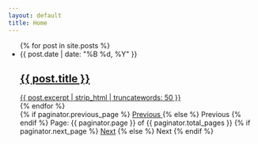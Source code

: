 ```yaml
---
layout: default
title: Home
---
```

<!-- https://jekyllrb-ko.github.io/docs/variables/ -->
<ul class="list-unstyled">
  {% for post in site.posts %}
    <li class="my-5">
        <div class="post-meta opacity-50 fs-sm mb-1">{{ post.date | date: "%B %d, %Y" }}</div>
        <a href="{{site.baseurl}}{{ post.url }}" class="d-block">
      <h2 class="fs-4 fw-bold text-decoration-underline">{{ post.title }}</h2>
      <div class="post-excerpt opacity-50">
        {{ post.excerpt | strip_html | truncatewords: 50 }}
        </div>
        </a>
    </li>
  {% endfor %}

  <!-- Pagination links -->
<div class="pagination">
    {% if paginator.previous_page %}
      <a href="{{ paginator.previous_page_path }}" class="previous">
        Previous
      </a>
    {% else %}
      <span class="previous">Previous</span>
    {% endif %}
    <span class="page_number ">
      Page: {{ paginator.page }} of {{ paginator.total_pages }}
    </span>
    {% if paginator.next_page %}
      <a href="{{ paginator.next_page_path }}" class="next">Next</a>
    {% else %}
      <span class="next ">Next</span>
    {% endif %}
  </div>
</ul>